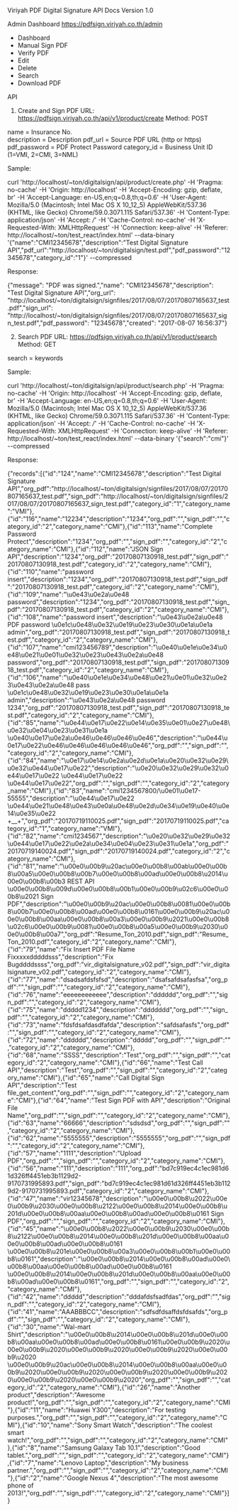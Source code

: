 Viriyah PDF Digital Signature API Docs Version 1.0



Admin Dashboard
https://pdfsign.viriyah.co.th/admin
- Dashboard
- Manual Sign PDF
- Verify PDF
- Edit 
- Delete
- Search
- Download PDF

API

1. Create and Sign PDF
URL: https://pdfsign.viriyah.co.th/api/v1/product/create
Method: POST

name = Insurance No.	
description = Description
pdf_url = Source PDF URL (http or https)
pdf_password = PDF Protect Password
category_id = Business Unit ID (1=VMI, 2=CMI, 3=NML)

Sample:

curl 'http://localhost/~ton/digitalsign/api/product/create.php' -H 'Pragma: no-cache' -H 'Origin: http://localhost' -H 'Accept-Encoding: gzip, deflate, br' -H 'Accept-Language: en-US,en;q=0.8,th;q=0.6' -H 'User-Agent: Mozilla/5.0 (Macintosh; Intel Mac OS X 10_12_5) AppleWebKit/537.36 (KHTML, like Gecko) Chrome/59.0.3071.115 Safari/537.36' -H 'Content-Type: application/json' -H 'Accept: */*' -H 'Cache-Control: no-cache' -H 'X-Requested-With: XMLHttpRequest' -H 'Connection: keep-alive' -H 'Referer: http://localhost/~ton/test_react/index.html' --data-binary '{"name":"CMI12345678","description":"Test Digital Signature API","pdf_url":"http://localhost/~ton/digitalsign/test.pdf","pdf_password":"12345678","category_id":"1"}' --compressed

Response:

{"message": "PDF was signed.","name": "CMI12345678","description": "Test Digital Signature API","org_url": "http://localhost/~ton/digitalsign/signfiles/2017/08/07/20170807165637_test.pdf","sign_url": "http://localhost/~ton/digitalsign/signfiles/2017/08/07/20170807165637_sign_test.pdf","pdf_password": "12345678","created": "2017-08-07 16:56:37"}


2. Search PDF 
URL: https://pdfsign.viriyah.co.th/api/v1/product/search
Method: GET

search = keywords


Sample:

curl 'http://localhost/~ton/digitalsign/api/product/search.php' -H 'Pragma: no-cache' -H 'Origin: http://localhost' -H 'Accept-Encoding: gzip, deflate, br' -H 'Accept-Language: en-US,en;q=0.8,th;q=0.6' -H 'User-Agent: Mozilla/5.0 (Macintosh; Intel Mac OS X 10_12_5) AppleWebKit/537.36 (KHTML, like Gecko) Chrome/59.0.3071.115 Safari/537.36' -H 'Content-Type: application/json' -H 'Accept: */*' -H 'Cache-Control: no-cache' -H 'X-Requested-With: XMLHttpRequest' -H 'Connection: keep-alive' -H 'Referer: http://localhost/~ton/test_react/index.html' --data-binary '{"search":"cmi"}' --compressed

Response: 

{"records":[{"id":"124","name":"CMI12345678","description":"Test Digital Signature API","org_pdf":"http:\/\/localhost\/~ton\/digitalsign\/signfiles\/2017\/08\/07\/20170807165637_test.pdf","sign_pdf":"http:\/\/localhost\/~ton\/digitalsign\/signfiles\/2017\/08\/07\/20170807165637_sign_test.pdf","category_id":"1","category_name":"VMI"},{"id":"116","name":"12234","description":"1234","org_pdf":"","sign_pdf":"","category_id":"2","category_name":"CMI"},{"id":"113","name":"Complete Password Protect","description":"1234","org_pdf":"","sign_pdf":"","category_id":"2","category_name":"CMI"},{"id":"112","name":"JSON Sign API","description":"1234","org_pdf":"20170807130918_test.pdf","sign_pdf":"20170807130918_test.pdf","category_id":"2","category_name":"CMI"},{"id":"110","name":"password insert","description":"1234","org_pdf":"20170807130918_test.pdf","sign_pdf":"20170807130918_test.pdf","category_id":"2","category_name":"CMI"},{"id":"109","name":"\u0e43\u0e2a\u0e48 password","description":"1234","org_pdf":"20170807130918_test.pdf","sign_pdf":"20170807130918_test.pdf","category_id":"2","category_name":"CMI"},{"id":"108","name":"password insert","description":"\u0e43\u0e2a\u0e48 PDF password \u0e1c\u0e48\u0e32\u0e19\u0e23\u0e30\u0e1a\u0e1a admin","org_pdf":"20170807130918_test.pdf","sign_pdf":"20170807130918_test.pdf","category_id":"2","category_name":"CMI"},{"id":"107","name":"cmi123456789","description":"\u0e40\u0e1e\u0e34\u0e48\u0e21\u0e01\u0e32\u0e23\u0e43\u0e2a\u0e48 password","org_pdf":"20170807130918_test.pdf","sign_pdf":"20170807130918_test.pdf","category_id":"2","category_name":"CMI"},{"id":"106","name":"\u0e40\u0e1e\u0e34\u0e48\u0e21\u0e01\u0e32\u0e23\u0e43\u0e2a\u0e48 pass \u0e1c\u0e48\u0e32\u0e19\u0e23\u0e30\u0e1a\u0e1a admin","description":"\u0e43\u0e2a\u0e48 password 1234","org_pdf":"20170807130918_test.pdf","sign_pdf":"20170807130918_test.pdf","category_id":"2","category_name":"CMI"},{"id":"85","name":"\u0e44\u0e17\u0e22\u0e14\u0e35\u0e01\u0e27\u0e48\u0e32\u0e04\u0e23\u0e31\u0e1a \u0e40\u0e17\u0e2a\u0e46\u0e46\u0e46\u0e46","description":"\u0e44\u0e17\u0e22\u0e46\u0e46\u0e46\u0e46\u0e46","org_pdf":"","sign_pdf":"","category_id":"2","category_name":"CMI"},{"id":"84","name":"\u0e17\u0e14\u0e2a\u0e2d\u0e1a\u0e20\u0e32\u0e29\u0e32\u0e44\u0e17\u0e22","description":"\u0e20\u0e32\u0e29\u0e32\u0e44\u0e17\u0e22 \u0e44\u0e17\u0e22 \u0e44\u0e17\u0e22","org_pdf":"","sign_pdf":"","category_id":"2","category_name":"CMI"},{"id":"83","name":"cmi1234567800\/\u0e01\u0e17-55555","description":"\u0e44\u0e17\u0e22 \u0e44\u0e21\u0e48\u0e43\u0e0a\u0e48\u0e2d\u0e34\u0e19\u0e40\u0e14\u0e35\u0e22 +__+","org_pdf":"20170719110025.pdf","sign_pdf":"20170719110025.pdf","category_id":"1","category_name":"VMI"},{"id":"82","name":"cmi1234567","description":"\u0e20\u0e32\u0e29\u0e32\u0e44\u0e17\u0e22\u0e2a\u0e34\u0e04\u0e23\u0e31\u0e1a","org_pdf":"20170719140024.pdf","sign_pdf":"20170719140024.pdf","category_id":"2","category_name":"CMI"},{"id":"81","name":"\u00e0\u00b9\u20ac\u00e0\u00b8\u00ab\u00e0\u00b8\u00a5\u00e0\u00b8\u00b7\u00e0\u00b8\u00ad\u00e0\u00b8\u2014\u00e0\u00b8\u00b3 REST API \u00e0\u00b8\u009d\u00e0\u00b8\u00b1\u00e0\u00b9\u02c6\u00e0\u00b8\u2021 Sign PDF","description":"\u00e0\u00b9\u20ac\u00e0\u00b8\u0081\u00e0\u00b8\u00b7\u00e0\u00b8\u00ad\u00e0\u00b8\u0161\u00e0\u00b9\u20ac\u00e0\u00b8\u00aa\u00e0\u00b8\u00a3\u00e0\u00b9\u2021\u00e0\u00b8\u02c6\u00e0\u00b9\u0081\u00e0\u00b8\u00a5\u00e0\u00b9\u2030\u00e0\u00b8\u00a7","org_pdf":"Resume_Ton_2010.pdf","sign_pdf":"Resume_Ton_2010.pdf","category_id":"2","category_name":"CMI"},{"id":"79","name":"Fix Insert PDF File Name Fixxxxxdddddsss","description":"Fix Bugddddssss","org_pdf":"vir_digitalsignature_v02.pdf","sign_pdf":"vir_digitalsignature_v02.pdf","category_id":"2","category_name":"CMI"},{"id":"77","name":"dsadsafdsfsfsd","description":"dsafsafdsafasfsa","org_pdf":"","sign_pdf":"","category_id":"2","category_name":"CMI"},{"id":"76","name":"eeeeeeeeeeee","description":"dddddd","org_pdf":"","sign_pdf":"","category_id":"2","category_name":"CMI"},{"id":"75","name":"ddddd1234","description":"ddddddd","org_pdf":"","sign_pdf":"","category_id":"2","category_name":"CMI"},{"id":"73","name":"fdsfdsafdasdfafda","description":"safdsafasfs","org_pdf":"","sign_pdf":"","category_id":"2","category_name":"CMI"},{"id":"72","name":"dddddd","description":"ddddd","org_pdf":"","sign_pdf":"","category_id":"2","category_name":"CMI"},{"id":"68","name":"SSSS","description":"Test","org_pdf":"","sign_pdf":"","category_id":"2","category_name":"CMI"},{"id":"66","name":"Test Call API","description":"Test","org_pdf":"","sign_pdf":"","category_id":"2","category_name":"CMI"},{"id":"65","name":"Call Digital Sign API","description":"Test file_get_content","org_pdf":"","sign_pdf":"","category_id":"2","category_name":"CMI"},{"id":"64","name":"Test Sign PDF with API","description":"Original File Name","org_pdf":"","sign_pdf":"","category_id":"2","category_name":"CMI"},{"id":"63","name":"66666","description":"sdsdsd","org_pdf":"","sign_pdf":"","category_id":"2","category_name":"CMI"},{"id":"62","name":"5555555","description":"5555555","org_pdf":"","sign_pdf":"","category_id":"2","category_name":"CMI"},{"id":"57","name":"1111","description":"Upload PDF","org_pdf":"","sign_pdf":"","category_id":"2","category_name":"CMI"},{"id":"56","name":"111","description":"111","org_pdf":"bd7c919ec4c1ec981d61d326ff4451eb3b1129d2-9170731995893.pdf","sign_pdf":"bd7c919ec4c1ec981d61d326ff4451eb3b1129d2-9170731995893.pdf","category_id":"2","category_name":"CMI"},{"id":"47","name":"vir12345678","description":"\u00e0\u00b8\u2022\u00e0\u00b9\u2030\u00e0\u00b8\u2122\u00e0\u00b8\u2014\u00e0\u00b8\u201d\u00e0\u00b8\u00aa\u00e0\u00b8\u00ad\u00e0\u00b8\u0161 Sign PDF","org_pdf":"","sign_pdf":"","category_id":"2","category_name":"CMI"},{"id":"45","name":"\u00e0\u00b8\u2022\u00e0\u00b9\u2030\u00e0\u00b8\u2122\u00e0\u00b8\u2014\u00e0\u00b8\u201d\u00e0\u00b8\u00aa\u00e0\u00b8\u00ad\u00e0\u00b8\u0161 \u00e0\u00b8\u201e\u00e0\u00b8\u00a3\u00e0\u00b8\u00b1\u00e0\u00b8\u0161","description":"\u00e0\u00b8\u2014\u00e0\u00b8\u00ad\u00e0\u00b8\u00aa\u00e0\u00b8\u00ad\u00e0\u00b8\u0161 \u00e0\u00b8\u2014\u00e0\u00b8\u201d\u00e0\u00b8\u00aa\u00e0\u00b8\u00ad\u00e0\u00b8\u0161","org_pdf":"","sign_pdf":"","category_id":"2","category_name":"CMI"},{"id":"42","name":"ddddd","description":"dddafdsfsadfdas","org_pdf":"","sign_pdf":"","category_id":"2","category_name":"CMI"},{"id":"41","name":"AAABBBCC","description":"sdfsdfdsaffdsfdsafds","org_pdf":"","sign_pdf":"","category_id":"2","category_name":"CMI"},{"id":"30","name":"Wal-mart Shirt","description":"\u00e0\u00b8\u2014\u00e0\u00b8\u201d\u00e0\u00b8\u00aa\u00e0\u00b8\u00ad\u00e0\u00b8\u0161\u00e0\u00b9\u2020\u00e0\u00b9\u2020\u00e0\u00b9\u2020\u00e0\u00b9\u2020\u00e0\u00b9\u2020 \u00e0\u00b9\u20ac\u00e0\u00b8\u2014\u00e0\u00b8\u00aa\u00e0\u00b9\u2020\u00e0\u00b9\u2020\u00e0\u00b9\u2020\u00e0\u00b9\u2020\u00e0\u00b9\u2020\u00e0\u00b9\u2020","org_pdf":"","sign_pdf":"","category_id":"2","category_name":"CMI"},{"id":"26","name":"Another product","description":"Awesome product!","org_pdf":"","sign_pdf":"","category_id":"2","category_name":"CMI"},{"id":"11","name":"Huawei Y300","description":"For testing purposes.","org_pdf":"","sign_pdf":"","category_id":"2","category_name":"CMI"},{"id":"10","name":"Sony Smart Watch","description":"The coolest smart watch!","org_pdf":"","sign_pdf":"","category_id":"2","category_name":"CMI"},{"id":"8","name":"Samsung Galaxy Tab 10.1","description":"Good tablet.","org_pdf":"","sign_pdf":"","category_id":"2","category_name":"CMI"},{"id":"7","name":"Lenovo Laptop","description":"My business partner.","org_pdf":"","sign_pdf":"","category_id":"2","category_name":"CMI"},{"id":"2","name":"Google Nexus 4","description":"The most awesome phone of 2013!","org_pdf":"","sign_pdf":"","category_id":"2","category_name":"CMI"}]}
